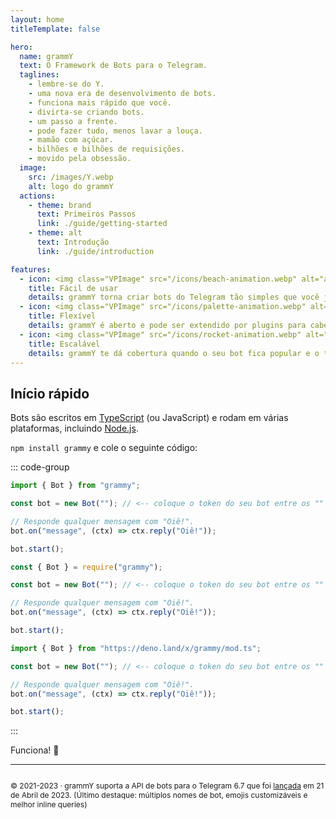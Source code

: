 ```yaml
---
layout: home
titleTemplate: false

hero:
  name: grammY
  text: O Framework de Bots para o Telegram.
  taglines: 
    - lembre-se do Y.
    - uma nova era de desenvolvimento de bots.
    - funciona mais rápido que você.
    - divirta-se criando bots.
    - um passo a frente.
    - pode fazer tudo, menos lavar a louça.
    - mamão com açúcar.
    - bilhões e bilhões de requisições.
    - movido pela obsessão.
  image:
    src: /images/Y.webp
    alt: logo do grammY
  actions:
    - theme: brand
      text: Primeiros Passos
      link: ./guide/getting-started
    - theme: alt
      text: Introdução
      link: ./guide/introduction

features:
  - icon: <img class="VPImage" src="/icons/beach-animation.webp" alt="animação de praia" width="32" height="32">
    title: Fácil de usar
    details: grammY torna criar bots do Telegram tão simples que você já sabe como fazer isso.
  - icon: <img class="VPImage" src="/icons/palette-animation.webp" alt="animação de paleta de cores" width="32" height="32">
    title: Flexível
    details: grammY é aberto e pode ser extendido por plugins para caber exatamente nas suas necessidades.
  - icon: <img class="VPImage" src="/icons/rocket-animation.webp" alt="animação de foguete" width="32" height="32">
    title: Escalável
    details: grammY te dá cobertura quando o seu bot fica popular e o tráfego aumenta.
---
```


<HomeContent>

## Início rápido

Bots são escritos em [TypeScript](https://www.typescriptlang.org) (ou JavaScript) e rodam em várias plataformas, incluindo [Node.js](https://nodejs.org).

`npm install grammy` e cole o seguinte código:

::: code-group

```ts [TypeScript]
import { Bot } from "grammy";

const bot = new Bot(""); // <-- coloque o token do seu bot entre os "" (https://t.me/BotFather)

// Responde qualquer mensagem com "Oiê!".
bot.on("message", (ctx) => ctx.reply("Oiê!"));

bot.start();
```

```js [JavaScript]
const { Bot } = require("grammy");

const bot = new Bot(""); // <-- coloque o token do seu bot entre os "" (https://t.me/BotFather)

// Responde qualquer mensagem com "Oiê!".
bot.on("message", (ctx) => ctx.reply("Oiê!"));

bot.start();
```

```ts [Deno]
import { Bot } from "https://deno.land/x/grammy/mod.ts";

const bot = new Bot(""); // <-- coloque o token do seu bot entre os "" (https://t.me/BotFather)

// Responde qualquer mensagem com "Oiê!".
bot.on("message", (ctx) => ctx.reply("Oiê!"));

bot.start();
```

:::

Funciona! :tada:

<footer id="home-footer">

---

<ClientOnly>
  <ThankYou :s="[
    'Obrigado, ',
    '{name}',
    ', por ser um contribuidor do grammY.',
    ', por criar o grammY.'
  ]" />
</ClientOnly>

<div style="font-size: 0.75rem; display: flex; justify-content: center;">

© 2021-2023 &middot; grammY suporta a API de bots para o Telegram 6.7 que foi [lançada](https://core.telegram.org/bots/api#april-21-2023) em 21 de Abril de 2023.
(Último destaque: múltiplos nomes de bot, emojis customizáveis e melhor inline queries)

</div>
</footer>
<ClientOnly>
  <LanguagePopup />
</ClientOnly>
</HomeContent>
